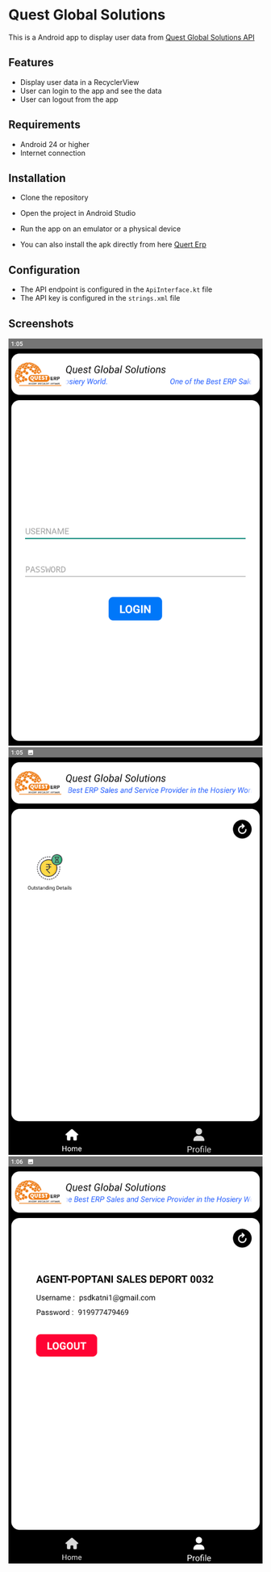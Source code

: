 # Quest Global Solutions

This is a Android app to display user data from [Quest Global Solutions API](https://github.com/QuestGlobalSolutions/api)

## Features

- Display user data in a RecyclerView
- User can login to the app and see the data
- User can logout from the app

## Requirements

- Android 24 or higher
- Internet connection

## Installation

- Clone the repository
- Open the project in Android Studio
- Run the app on an emulator or a physical device

- You can also install the apk directly from here [Quert Erp](Screenshot/Quest%20ERP%20176.apk)

## Configuration

- The API endpoint is configured in the `ApiInterface.kt` file
- The API key is configured in the `strings.xml` file

## Screenshots

![Screenshot](Screenshot/Login.png)
![Screenshot](Screenshot/Home.png)
![Screenshot](Screenshot/Profile.png)
